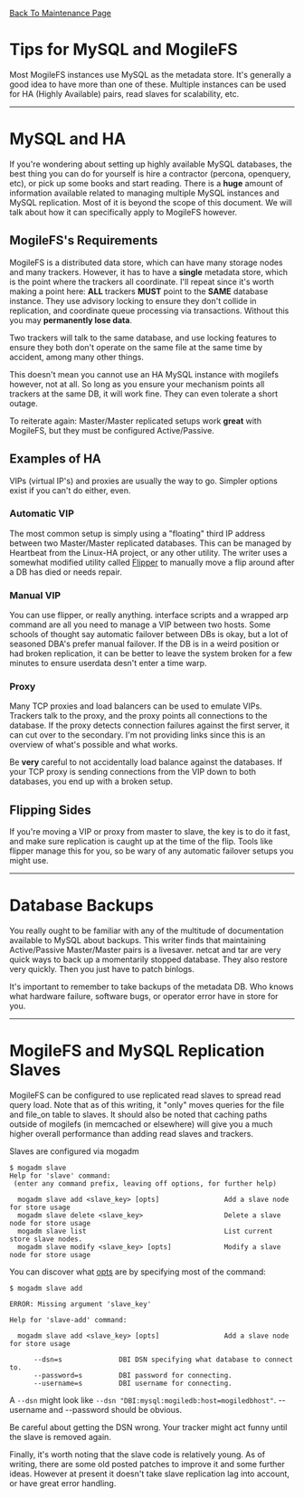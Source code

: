 ﻿[Back To Maintenance Page](Maintenance.md)

# Tips for MySQL and MogileFS

Most MogileFS instances use MySQL as the metadata store. It's generally a good idea to have more than one of these. Multiple instances can be used for HA (Highly Available) pairs, read slaves for scalability, etc.

-------------

# MySQL and HA #

If you're wondering about setting up highly available MySQL databases, the best thing you can do for yourself is hire a contractor (percona, openquery, etc), or pick up some books and start reading. There is a **huge** amount of information available related to managing multiple MySQL instances and MySQL replication. Most of it is beyond the scope of this document. We will talk about how it can specifically apply to MogileFS however.

## MogileFS's Requirements ##

MogileFS is a distributed data store, which can have many storage nodes and many trackers. However, it has to have a **single** metadata store, which is the point where the trackers all coordinate. I'll repeat since it's worth making a point here: **ALL** trackers **MUST** point to the **SAME** database instance. They use advisory locking to ensure they don't collide in replication, and coordinate queue processing via transactions. Without this you may **permanently lose data**.

Two trackers will talk to the same database, and use locking features to ensure they both don't operate on the same file at the same time by accident, among many other things.

This doesn't mean you cannot use an HA MySQL instance with mogilefs however, not at all. So long as you ensure your mechanism points all trackers at the same DB, it will work fine. They can even tolerate a short outage.

To reiterate again: Master/Master replicated setups work **great** with MogileFS, but they must be configured Active/Passive.

## Examples of HA ##

VIPs (virtual IP's) and proxies are usually the way to go. Simpler options exist if you can't do either, even.

### Automatic VIP ###

The most common setup is simply using a "floating" third IP address between two Master/Master replicated databases. This can be managed by Heartbeat from the Linux-HA project, or any other utility. The writer uses a somewhat modified utility called [Flipper](http://provenscaling.com/software/flipper/) to manually move a flip around after a DB has died or needs repair.

### Manual VIP ###

You can use flipper, or really anything. interface scripts and a wrapped arp command are all you need to manage a VIP between two hosts. Some schools of thought say automatic failover between DBs is okay, but a lot of seasoned DBA's prefer manual failover. If the DB is in a weird position or had broken replication, it can be better to leave the system broken for a few minutes to ensure userdata desn't enter a time warp.

### Proxy ###

Many TCP proxies and load balancers can be used to emulate VIPs. Trackers talk to the proxy, and the proxy points all connections to the database. If the proxy detects connection failures against the first server, it can cut over to the secondary. I'm not providing links since this is an overview of what's possible and what works.

Be **very** careful to not accidentally load balance against the databases. If your TCP proxy is sending connections from the VIP down to both databases, you end up with a broken setup.

## Flipping Sides ##

If you're moving a VIP or proxy from master to slave, the key is to do it fast, and make sure replication is caught up at the time of the flip. Tools like flipper manage this for you, so be wary of any automatic failover setups you might use.

-------------

# Database Backups #

You really ought to be familiar with any of the multitude of documentation available to MySQL about backups. This writer finds that maintaining Active/Passive Master/Master pairs is a livesaver. netcat and tar are very quick ways to back up a momentarily stopped database. They also restore very quickly. Then you just have to patch binlogs.

It's important to remember to take backups of the metadata DB. Who knows what hardware failure, software bugs, or operator error have in store for you.

-------------

# MogileFS and MySQL Replication Slaves #

MogileFS can be configured to use replicated read slaves to spread read query load. Note that as of this writing, it "only" moves queries for the file and file\_on table to slaves. It should also be noted that caching paths outside of mogilefs (in memcached or elsewhere) will give you a much higher overall performance than adding read slaves and trackers.

Slaves are configured via mogadm
```
$ mogadm slave
Help for 'slave' command:
 (enter any command prefix, leaving off options, for further help)

  mogadm slave add <slave_key> [opts]                Add a slave node for store usage
  mogadm slave delete <slave_key>                    Delete a slave node for store usage
  mogadm slave list                                  List current store slave nodes.
  mogadm slave modify <slave_key> [opts]             Modify a slave node for store usage
```

You can discover what [opts](opts.md) are by specifying most of the command:
```
$ mogadm slave add

ERROR: Missing argument 'slave_key'

Help for 'slave-add' command:

  mogadm slave add <slave_key> [opts]                Add a slave node for store usage

      --dsn=s              DBI DSN specifying what database to connect to.
      --password=s         DBI password for connecting.
      --username=s         DBI username for connecting.
```

A `--dsn` might look like `--dsn "DBI:mysql:mogiledb:host=mogiledbhost"`. --username and --password should be obvious.

Be careful about getting the DSN wrong. Your tracker might act funny until the slave is removed again.

Finally, it's worth noting that the slave code is relatively young. As of writing, there are some old posted patches to improve it and some further ideas. However at present it doesn't take slave replication lag into account, or have great error handling.

